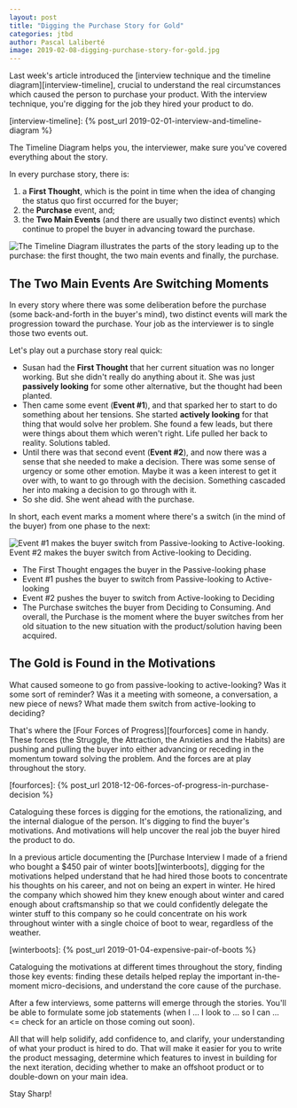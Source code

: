 ```yaml
---
layout: post
title: "Digging the Purchase Story for Gold"
categories: jtbd
author: Pascal Laliberté
image: 2019-02-08-digging-purchase-story-for-gold.jpg
---
```


Last week's article introduced the [interview technique and the timeline diagram][interview-timeline], crucial to understand the real circumstances which caused the person to purchase your product. With the interview technique, you're digging for the job they hired your product to do.

[interview-timeline]: {% post_url 2019-02-01-interview-and-timeline-diagram %}

The Timeline Diagram helps you, the interviewer, make sure you've covered everything about the story.

In every purchase story, there is:

1. a **First Thought**, which is the point in time when the idea of changing the status quo first occurred for the buyer;
2. the **Purchase** event, and;
3. the **Two Main Events** (and there are usually two distinct events) which continue to propel the buyer in advancing toward the purchase.

![The Timeline Diagram illustrates the parts of the story leading up to the purchase: the first thought, the two main events and finally, the purchase.](/assets/images/posts/2019-02-08-digging-purchase-story-for-gold-01.svg)

## The Two Main Events Are Switching Moments

In every story where there was some deliberation before the purchase (some back-and-forth in the buyer's mind), two distinct events will mark the progression toward the purchase. Your job as the interviewer is to single those two events out.

Let's play out a purchase story real quick:

* Susan had the **First Thought** that her current situation was no longer working. But she didn't really do anything about it. She was just **passively looking** for some other alternative, but the thought had been planted.
* Then came some event (**Event #1**), and that sparked her to start to do something about her tensions. She started **actively looking** for that thing that would solve her problem. She found a few leads, but there were things about them which weren't right. Life pulled her back to reality. Solutions tabled.
* Until there was that second event (**Event #2**), and now there was a sense that she needed to make a decision. There was some sense of urgency or some other emotion. Maybe it was a keen interest to get it over with, to want to go through with the decision. Something cascaded her into making a decision to go through with it.
* So she did. She went ahead with the purchase.

In short, each event marks a moment where there's a switch (in the mind of the buyer) from one phase to the next:

![Event #1 makes the buyer switch from Passive-looking to Active-looking. Event #2 makes the buyer switch from Active-looking to Deciding.](/assets/images/posts/2019-02-08-digging-purchase-story-for-gold-02.svg)

* The First Thought engages the buyer in the Passive-looking phase
* Event #1 pushes the buyer to switch from Passive-looking to Active-looking
* Event #2 pushes the buyer to switch from Active-looking to Deciding
* The Purchase switches the buyer from Deciding to Consuming. And overall, the Purchase is the moment where the buyer switches from her old situation to the new situation with the product/solution having been acquired.

## The Gold is Found in the Motivations

What caused someone to go from passive-looking to active-looking? Was it some sort of reminder? Was it a meeting with someone, a conversation, a new piece of news? What made them switch from active-looking to deciding?

That's where the [Four Forces of Progress][fourforces] come in handy. These forces (the Struggle, the Attraction, the Anxieties and the Habits) are pushing and pulling the buyer into either advancing or receding in the momentum toward solving the problem. And the forces are at play throughout the story.

[fourforces]: {% post_url 2018-12-06-forces-of-progress-in-purchase-decision %}

Cataloguing these forces is digging for the emotions, the rationalizing, and the internal dialogue of the person. It's digging to find the buyer's motivations. And motivations will help uncover the real job the buyer hired the product to do.

In a previous article documenting the [Purchase Interview I made of a friend who bought a $450 pair of winter boots][winterboots], digging for the motivations helped understand that he had hired those boots to concentrate his thoughts on his career, and not on being an expert in winter. He hired the company which showed him they knew enough about winter and cared enough about craftsmanship so that we could confidently delegate the winter stuff to this company so he could concentrate on his work throughout winter with a single choice of boot to wear, regardless of the weather. 

[winterboots]: {% post_url 2019-01-04-expensive-pair-of-boots %}

Cataloguing the motivations at different times throughout the story, finding those key events: finding these details helped replay the important in-the-moment micro-decisions, and understand the core cause of the purchase.

After a few interviews, some patterns will emerge through the stories. You'll be able to formulate some job statements (when I ... I look to ... so I can ... <= check for an article on those coming out soon).

All that will help solidify, add confidence to, and clarify, your understanding of what your product is hired to do. That will make it easier for you to write the product messaging, determine which features to invest in building for the next iteration, deciding whether to make an offshoot product or to double-down on your main idea.

Stay Sharp!
